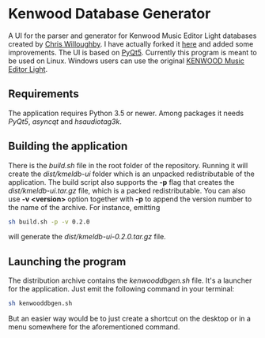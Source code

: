 # Kenwood Database Generator

A UI for the parser and generator for Kenwood Music Editor Light databases created by [Chris Willoughby](https://github.com/chrrrisw). I have actually forked it [here](https://github.com/vsvyatski/kmel_db) and added some improvements. The UI is based on [PyQt5](https://www.riverbankcomputing.com/software/pyqt/intro). Currently this program is meant to be used on Linux. Windows users can use the original [KENWOOD Music Editor Light](https://www2.jvckenwood.com/cs/ce/music_editor_light/english/index.html).

## Requirements
The application requires Python 3.5 or newer. Among packages it needs *PyQt5*, *asyncqt* and *hsaudiotag3k*.

## Building the application
There is the *build.sh* file in the root folder of the repository. Running it will create the *dist/kmeldb-ui* folder which is an unpacked redistributable of the application. The build script also supports the **-p** flag that creates the *dist/kmeldb-ui.tar.gz* file, which is a packed redistributable. You can also use **-v \<version>** option together with **-p** to append the version number to the name of the archive. For instance, emitting
```bash
sh build.sh -p -v 0.2.0
```
will generate the *dist/kmeldb-ui-0.2.0.tar.gz* file.

## Launching the program
The distribution archive contains the *kenwooddbgen.sh* file. It's a launcher for the application. Just emit the following command in your terminal:
```bash
sh kenwooddbgen.sh
```
But an easier way would be to just create a shortcut on the desktop or in a menu somewhere for the aforementioned command.
